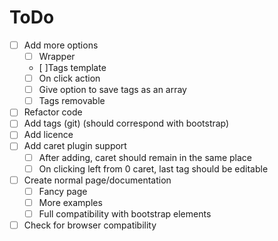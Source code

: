 ToDo
===========
- [ ] Add more options
  - [ ] Wrapper
  - [ ]Tags template
  - [ ] On click action
  - [ ] Give option to save tags as an array
  - [ ] Tags removable
- [ ] Refactor code
- [ ] Add tags (git) (should correspond with bootstrap)
- [ ] Add licence
- [ ] Add caret plugin support
  - [ ] After adding, caret should remain in the same place
  - [ ] On clicking left from 0 caret, last tag should be editable
- [ ] Create normal page/documentation
  - [ ] Fancy page
  - [ ] More examples
  - [ ] Full compatibility with bootstrap elements
- [ ] Check for browser compatibility